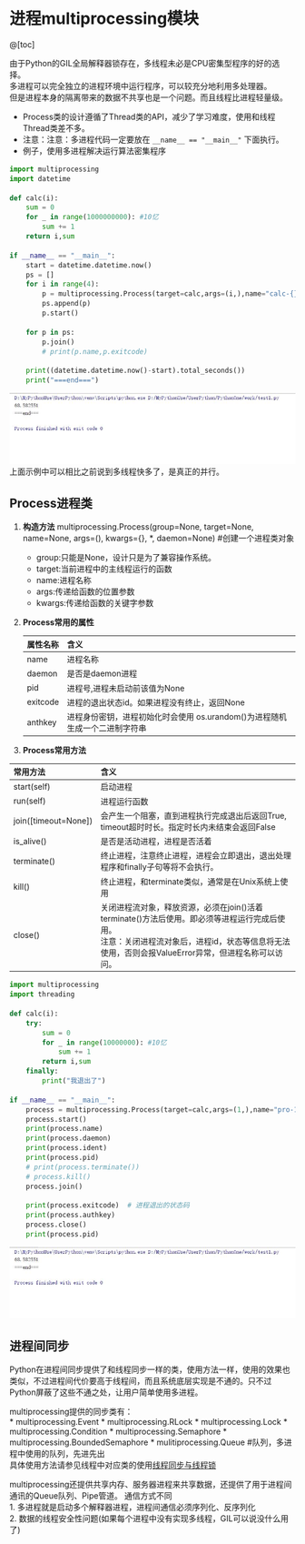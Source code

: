 # 进程multiprocessing模块

@[toc]

由于Python的GIL全局解释器锁存在，多线程未必是CPU密集型程序的好的选择。  
多进程可以完全独立的进程环境中运行程序，可以较充分地利用多处理器。  
但是进程本身的隔离带来的数据不共享也是一个问题。而且线程比进程轻量级。  

* Process类的设计遵循了Thread类的API，减少了学习难度，使用和线程Thread类差不多。
* 注意：注意：多进程代码一定要放在 `__name__ == "__main__"` 下面执行。
* 例子，使用多进程解决运行算法密集程序

````python
import multiprocessing
import datetime

def calc(i):
    sum = 0
    for _ in range(1000000000): #10忆
        sum += 1
    return i,sum

if __name__ == "__main__":
    start = datetime.datetime.now()
    ps = []
    for i in range(4):
        p = multiprocessing.Process(target=calc,args=(i,),name="calc-{}".format(i))
        ps.append(p)
        p.start()

    for p in ps:
        p.join()
        # print(p.name,p.exitcode)

    print((datetime.datetime.now()-start).total_seconds())
    print("===end===")
````

![process_001](https://raw.githubusercontent.com/1263351411/xdd.github.io/master/img/python/process_001.jpg)  
上面示例中可以相比之前说到多线程快多了，是真正的并行。

## Process进程类

1. **构造方法** multiprocessing.Process(group=None, target=None, name=None, args=(), kwargs={}, *, daemon=None) #创建一个进程类对象
    * group:只能是None，设计只是为了兼容操作系统。
    * target:当前进程中的主线程运行的函数
    * name:进程名称
    * args:传递给函数的位置参数
    * kwargs:传递给函数的关键字参数

2. **Process常用的属性**

    |属性名称|含义|
    |:----|:----|
    name|进程名称
    daemon|是否是daemon进程
    pid|进程号,进程未启动前该值为None
    exitcode|进程的退出状态id。如果进程没有终止，返回None
    anthkey|进程身份密钥，进程初始化时会使用 os.urandom()为进程随机生成一个二进制字符串

3. **Process常用方法**

|常用方法|含义|
|:-----|:----|
start(self)|启动进程
run(self)|进程运行函数
join([timeout=None])|会产生一个阻塞，直到进程执行完成退出后返回True,<br/>timeout超时时长。指定时长内未结束会返回False
is_alive()|是否是活动进程，进程是否活着
terminate()|终止进程，注意终止进程，进程会立即退出，退出处理程序和finally子句等将不会执行。
kill()|终止进程，和terminate类似，通常是在Unix系统上使用
close()|关闭进程流对象，释放资源，必须在join()活着terminate()方法后使用。即必须等进程运行完成后使用。<br/>注意：关闭进程流对象后，进程id，状态等信息将无法使用，否则会报ValueError异常，但进程名称可以访问。

````python
import multiprocessing
import threading

def calc(i):
    try:
        sum = 0
        for _ in range(10000000): #10忆
            sum += 1
        return i,sum
    finally:
        print("我退出了")

if __name__ == "__main__":
    process = multiprocessing.Process(target=calc,args=(1,),name="pro-1")
    process.start()
    print(process.name)
    print(process.daemon)
    print(process.ident)
    print(process.pid)
    # print(process.terminate())
    # process.kill()
    process.join()

    print(process.exitcode)  # 进程退出的状态码
    print(process.authkey)
    process.close()
    print(process.pid)
````

![process_001](https://raw.githubusercontent.com/1263351411/xdd.github.io/master/img/python/process_001.jpg)  

## 进程间同步

Python在进程间同步提供了和线程同步一样的类，使用方法一样，使用的效果也类似，不过进程间代价要高于线程间，而且系统底层实现是不通的。只不过Python屏蔽了这些不通之处，让用户简单使用多进程。  

multiprocessing提供的同步类有：  
    * multiprocessing.Event
    * multiprocessing.RLock
    * multiprocessing.Lock
    * multiprocessing.Condition
    * multiprocessing.Semaphore
    * multiprocessing.BoundedSemaphore
    * mulitiprocessing.Queue #队列，多进程中使用的队列，先进先出  
具体使用方法请参见线程中对应类的使用[线程同步与线程锁](./3.线程同步与线程锁.md)  

multiprocessing还提供共享内存、服务器进程来共享数据，还提供了用于进程间通讯的Queue队列、Pipe管道。
通信方式不同  
    1. 多进程就是启动多个解释器进程，进程间通信必须序列化、反序列化  
    2. 数据的线程安全性问题(如果每个进程中没有实现多线程，GIL可以说没什么用了)








